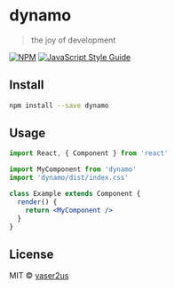 # dynamo

> the joy of development

[![NPM](https://img.shields.io/npm/v/dynamo.svg)](https://www.npmjs.com/package/dynamo) [![JavaScript Style Guide](https://img.shields.io/badge/code_style-standard-brightgreen.svg)](https://standardjs.com)

## Install

```bash
npm install --save dynamo
```

## Usage

```jsx
import React, { Component } from 'react'

import MyComponent from 'dynamo'
import 'dynamo/dist/index.css'

class Example extends Component {
  render() {
    return <MyComponent />
  }
}
```

## License

MIT © [yaser2us](https://github.com/yaser2us)
